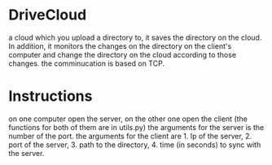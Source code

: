 # DriveCloud
a cloud which you upload a directory to, it saves the directory on the cloud.
In addition, it monitors the changes on the directory on the client's computer and change the directory on the cloud according to those changes.
the comminucation is based on TCP.

# Instructions
on one computer open the server, on the other one open the client (the functions for both of them are in utils.py)
the arguments for the server is the number of the port.
the arguments for the client are 1. Ip of the server, 2. port of the server, 3. path to the directory, 4. time (in seconds) to sync with the server.
